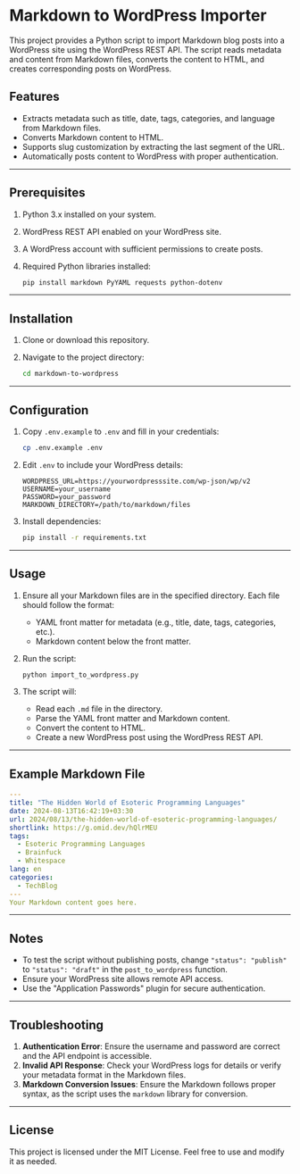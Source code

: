 # Markdown to WordPress Importer

This project provides a Python script to import Markdown blog posts into a WordPress site using the WordPress REST API. The script reads metadata and content from Markdown files, converts the content to HTML, and creates corresponding posts on WordPress.

## Features

- Extracts metadata such as title, date, tags, categories, and language from Markdown files.
- Converts Markdown content to HTML.
- Supports slug customization by extracting the last segment of the URL.
- Automatically posts content to WordPress with proper authentication.

---

## Prerequisites

1. Python 3.x installed on your system.
2. WordPress REST API enabled on your WordPress site.
3. A WordPress account with sufficient permissions to create posts.
4. Required Python libraries installed:

   ```bash
   pip install markdown PyYAML requests python-dotenv
   ```

---

## Installation

1. Clone or download this repository.
2. Navigate to the project directory:

   ```bash
   cd markdown-to-wordpress
   ```

---

## Configuration

1. Copy `.env.example` to `.env` and fill in your credentials:

   ```bash
   cp .env.example .env
   ```

2. Edit `.env` to include your WordPress details:

   ```plaintext
   WORDPRESS_URL=https://yourwordpresssite.com/wp-json/wp/v2
   USERNAME=your_username
   PASSWORD=your_password
   MARKDOWN_DIRECTORY=/path/to/markdown/files
   ```

3. Install dependencies:

   ```bash
   pip install -r requirements.txt
   ```

---

## Usage

1. Ensure all your Markdown files are in the specified directory. Each file should follow the format:
   - YAML front matter for metadata (e.g., title, date, tags, categories, etc.).
   - Markdown content below the front matter.

2. Run the script:

   ```bash
   python import_to_wordpress.py
   ```

3. The script will:
   - Read each `.md` file in the directory.
   - Parse the YAML front matter and Markdown content.
   - Convert the content to HTML.
   - Create a new WordPress post using the WordPress REST API.

---

## Example Markdown File

```yaml
---
title: "The Hidden World of Esoteric Programming Languages"
date: 2024-08-13T16:42:19+03:30
url: 2024/08/13/the-hidden-world-of-esoteric-programming-languages/
shortlink: https://g.omid.dev/hQlrMEU
tags:
  - Esoteric Programming Languages
  - Brainfuck
  - Whitespace
lang: en
categories: 
  - TechBlog
---
Your Markdown content goes here.
```

---

## Notes

- To test the script without publishing posts, change `"status": "publish"` to `"status": "draft"` in the `post_to_wordpress` function.
- Ensure your WordPress site allows remote API access.
- Use the "Application Passwords" plugin for secure authentication.

---

## Troubleshooting

1. **Authentication Error**: Ensure the username and password are correct and the API endpoint is accessible.
2. **Invalid API Response**: Check your WordPress logs for details or verify your metadata format in the Markdown files.
3. **Markdown Conversion Issues**: Ensure the Markdown follows proper syntax, as the script uses the `markdown` library for conversion.

---

## License

This project is licensed under the MIT License. Feel free to use and modify it as needed.
